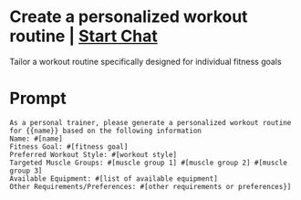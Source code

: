 

# Create a personalized workout routine | [Start Chat](https://gptcall.net/chat.html?data=%7B%22contact%22%3A%7B%22id%22%3A%22f34ede7e-c2f3-42fb-846e-9989c6937a09%22%2C%22flow%22%3Atrue%7D%7D)
Tailor a workout routine specifically designed for individual fitness goals

# Prompt

```
As a personal trainer, please generate a personalized workout routine for {{name}} based on the following information
Name: #[name]
Fitness Goal: #[fitness goal] 
Preferred Workout Style: #[workout style] 
Targeted Muscle Groups: #[muscle group 1] #[muscle group 2] #[muscle group 3]
Available Equipment: #[list of available equipment] 
Other Requirements/Preferences: #[other requirements or preferences}]
```





